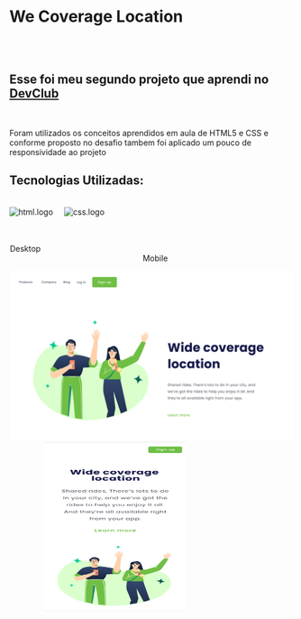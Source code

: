 <h1>We Coverage Location</h1>
<br>
<br>
<h2>Esse foi meu segundo projeto que  aprendi no <a href="https://rodolfomori.com/devclub">DevClub</a></h2>
<br>
<p>Foram utilizados os conceitos aprendidos em aula de HTML5 e CSS e conforme proposto no desafio tambem foi aplicado um pouco de responsividade ao projeto </p>
<h2>Tecnologias Utilizadas:</h2>
<br>
<div display="felx"> 
<img src="https://img.shields.io/badge/HTML5-E34F26?style=for-the-badge&logo=html5&logoColor=white" alt="html.logo" width="80px" height="30px" /> &nbsp &nbsp
<img src="https://img.shields.io/badge/CSS3-1572B6?style=for-the-badge&logo=css3&logoColor=white" alt="css.logo" width="80px" height="30px" />
</div>

<br>
<br>

<p align="center">Desktop&emsp;&emsp;&emsp;&emsp;&emsp;&emsp;&emsp;&emsp;&emsp;&emsp;&emsp;&emsp;&emsp;&emsp;&emsp;&emsp;&emsp;&emsp;&emsp;&emsp;&emsp;&emsp;&emsp;&emsp;&emsp;&emsp;&emsp;&emsp;&emsp;&emsp;&emsp;&emsp;&emsp;Mobile</p>


<div display="flex">
  
<img src="https://github.com/Phelipefb/We-Coverage-Location/blob/main/assets/Desktop.png?raw=true"  width="600px" height="300px"  title="Desktop"/>
  &nbsp &nbsp &nbsp &nbsp &nbsp &nbsp &nbsp &nbsp
<img src="https://github.com/Phelipefb/We-Coverage-Location/blob/main/assets/Mobile.png?raw=true" width="250px" height="300" title="Mobile"/>
</div>
